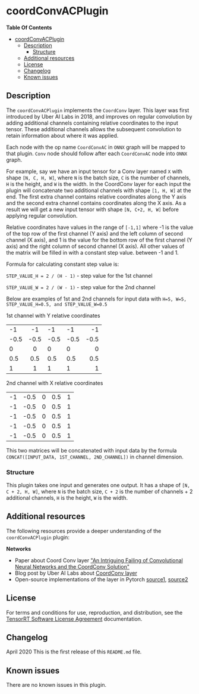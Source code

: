 # coordConvACPlugin

**Table Of Contents**
- [coordConvACPlugin](#coordconvacplugin)
  - [Description](#description)
    - [Structure](#structure)
  - [Additional resources](#additional-resources)
  - [License](#license)
  - [Changelog](#changelog)
  - [Known issues](#known-issues)

## Description

The `coordConvACPlugin` implements the `CoordConv` layer. This layer was first introduced by Uber AI Labs in 2018, and improves on regular convolution by adding additional channels containing relative coordinates to the input tensor. These additional channels allows the subsequent convolution to retain information about where it was applied.

Each node with the op name `CoordConvAC` in `ONNX` graph will be mapped to that plugin. `Conv` node should follow after each `CoordConvAC` node into `ONNX` graph. 

For example, say we have an input tensor for a Conv layer named `X` with shape `[N, C, H, W]`, where `N` is the batch size, `C` is the number of channels, `H` is the height, and `W` is the width. In the CoordConv layer for each input the plugin will concatenate two additional channels with shape `[1, H, W]` at the end. The first extra channel contains relative coordinates along the Y axis and the second extra channel contains coordinates along the X axis. As a result we will get a new input tensor with shape `[N, C+2, H, W]` before applying regular convolution.

Relative coordinates have values in the range of `[-1,1]` where -1 is the value of the top row of the first channel (Y axis) and the left column of second channel (X axis), and 1 is the value for the bottom row of the first channel (Y axis) and the right column of second channel (X axis). All other values of the matrix will be filled in with a constant step value. between -1 and 1.

Formula for calculating constant step value is:

`STEP_VALUE_H = 2 / (H - 1)` - step value for the 1st channel

`STEP_VALUE_W = 2 / (W - 1)` - step value for the 2nd channel

Below are examples of 1st and 2nd channels for input data with `H=5, W=5, STEP_VALUE_H=0.5, and STEP_VALUE_W=0.5`

1st channel with Y relative coordinates

| | | | | | 
| ------------- |:-------------:| -----|-------------| -----:|
| -1	| -1	| -1	| -1	| -1 |
| -0.5 | 	-0.5 | 	-0.5 | 	-0.5 | 	-0.5 | 
| 0 | 	0 | 	0 | 	0 | 	0 | 
| 0.5 | 	0.5 | 	0.5 | 	0.5 | 	0.5 | 
| 1 | 	1 | 	1 | 	1 | 	1 | 

2nd channel with X relative coordinates

|     |     |     |     |     | 
| ------------- |:-------------:| -----|-------------| -----:|
| -1	| -0.5	| 0	| 0.5	| 1 |
|  -1 | 	-0.5 | 	0 | 	0.5 | 	1 | 
|  -1 | 	-0.5 | 	0 | 	0.5 | 	1 | 
|  -1 | 	-0.5 | 	0 | 	0.5 | 	1 | 
|  -1 | 	-0.5 | 	0 | 	0.5 | 	1 | 

This two matrices will be concatenated with input data by the formula `CONCAT([INPUT_DATA, 1ST_CHANNEL, 2ND_CHANNEL])` in channel dimension.

  
### Structure

This plugin takes one input and generates one output. It has a shape of `[N, C + 2, H, W]`, where `N` is the batch size, `C + 2` is the number of channels + 2 additional channels, `H` is the height, `W` is the width. 

## Additional resources

The following resources provide a deeper understanding of the `coordConvACPlugin` plugin:

**Networks**  
- Paper about Coord Conv layer ["An Intriguing Failing of Convolutional Neural Networks and the CoordConv Solution"](https://arxiv.org/abs/1807.03247)    
- Blog post by Uber AI Labs about [CoordConv layer](https://eng.uber.com/coordconv/)
- Open-source implementations of the layer in Pytorch [source1](https://github.com/walsvid/CoordConv), [source2](https://github.com/mkocabas/CoordConv-pytorch)

## License

For terms and conditions for use, reproduction, and distribution, see the [TensorRT Software License Agreement](https://docs.nvidia.com/deeplearning/sdk/tensorrt-sla/index.html) 
documentation.


## Changelog

April 2020
This is the first release of this `README.md` file.


## Known issues

There are no known issues in this plugin.
